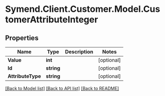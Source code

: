 # Symend.Client.Customer.Model.CustomerAttributeInteger

## Properties

Name | Type | Description | Notes
------------ | ------------- | ------------- | -------------
**Value** | **int** |  | [optional] 
**Id** | **string** |  | [optional] 
**AttributeType** | **string** |  | [optional] 

[[Back to Model list]](../README.md#documentation-for-models) [[Back to API list]](../README.md#documentation-for-api-endpoints) [[Back to README]](../README.md)

